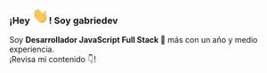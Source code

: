 <h3>¡Hey <img src="https://raw.githubusercontent.com/ABSphreak/ABSphreak/master/gifs/Hi.gif" width="30px">! Soy gabriedev</h3>

<p>Soy <strong>Desarrollador JavaScript Full Stack 🚀</strong> más con un año y medio experiencia.<br />¡Revisa mi contenido 👇!</p>

